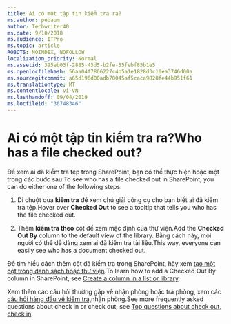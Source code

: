 ```yaml
---
title: Ai có một tập tin kiểm tra ra?
ms.author: pebaum
author: Techwriter40
ms.date: 9/10/2018
ms.audience: ITPro
ms.topic: article
ROBOTS: NOINDEX, NOFOLLOW
localization_priority: Normal
ms.assetid: 395eb03f-2885-43d5-b2fe-55febf85b1e5
ms.openlocfilehash: 56aa04f7866227c4b5a1e1828d3c10ea3746d00a
ms.sourcegitcommit: a65d196d00adb70045af5caca9828fe44b951f61
ms.translationtype: MT
ms.contentlocale: vi-VN
ms.lasthandoff: 09/04/2019
ms.locfileid: "36748346"
---
```

# <a name="who-has-a-file-checked-out"></a><span data-ttu-id="67a32-102">Ai có một tập tin kiểm tra ra?</span><span class="sxs-lookup"><span data-stu-id="67a32-102">Who has a file checked out?</span></span>

<span data-ttu-id="67a32-103">Để xem ai đã kiểm tra tệp trong SharePoint, bạn có thể thực hiện hoặc một trong các bước sau:</span><span class="sxs-lookup"><span data-stu-id="67a32-103">To see who has a file checked out in SharePoint, you can do either one of the following steps:</span></span>
  
1. <span data-ttu-id="67a32-104">Di chuột qua **kiểm tra** để xem chú giải công cụ cho bạn biết ai đã kiểm tra tệp.</span><span class="sxs-lookup"><span data-stu-id="67a32-104">Hover over **Checked Out** to see a tooltip that tells you who has the file checked out.</span></span> 
    
2. <span data-ttu-id="67a32-105">Thêm **kiểm tra theo** cột để xem mặc định của thư viện.</span><span class="sxs-lookup"><span data-stu-id="67a32-105">Add the **Checked Out By** column to the default view of the library.</span></span> <span data-ttu-id="67a32-106">Bằng cách này, mọi người có thể dễ dàng xem ai đã kiểm tra tài liệu.</span><span class="sxs-lookup"><span data-stu-id="67a32-106">This way, everyone can easily see who has a document checked out.</span></span> 
    
<span data-ttu-id="67a32-107">Để tìm hiểu cách thêm cột đã kiểm tra trong SharePoint, hãy xem [tạo một cột trong danh sách hoặc thư viện](https://go.microsoft.com/fwlink/?linkid=2019591).</span><span class="sxs-lookup"><span data-stu-id="67a32-107">To learn how to add a Checked Out By column in SharePoint, see [Create a column in a list or library](https://go.microsoft.com/fwlink/?linkid=2019591).</span></span> 
  
<span data-ttu-id="67a32-108">Xem thêm các câu hỏi thường gặp về nhận phòng hoặc trả phòng, xem các [câu hỏi hàng đầu về kiểm tra,](https://go.microsoft.com/fwlink/?linkid=2018786)nhận phòng.</span><span class="sxs-lookup"><span data-stu-id="67a32-108">See more frequently asked questions about check in or check out, see [Top questions about check out, check in](https://go.microsoft.com/fwlink/?linkid=2018786).</span></span>
  

